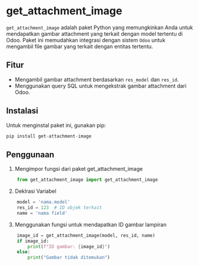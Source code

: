 # get_attachment_image

`get_attachment_image` adalah paket Python yang memungkinkan Anda untuk mendapatkan gambar attachment yang terkait dengan model tertentu di Odoo. Paket ini memudahkan integrasi dengan sistem `Odoo` untuk mengambil file gambar yang terkait dengan entitas tertentu.

## Fitur

- Mengambil gambar attachment berdasarkan `res_model` dan `res_id`.
- Menggunakan query SQL untuk mengekstrak gambar attachment dari Odoo.

## Instalasi

Untuk menginstal paket ini, gunakan pip:
```python
pip install get-attachment-image
```

## Penggunaan 
1. Mengimpor fungsi dari paket get_attachment_image
```python
    from get_attachment_image import get_attachment_image
```
2. Deklrasi Variabel
```python
    model = 'nama.model'
    res_id = 123  # ID objek terkait
    name = 'nama field'
```
3. Menggunakan fungsi untuk mendapatkan ID gambar lampiran
```python
    image_id = get_attachment_image(model, res_id, name)
    if image_id:
        print(f"ID gambar: {image_id}")
    else:
        print("Gambar tidak ditemukan")
````
